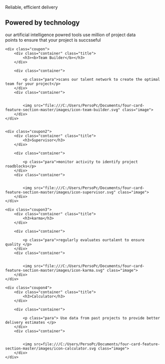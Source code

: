 <html>

<head>
    <link rel="stylesheet" href="es.css"> </head>

<body>
    <div>
        <div class="head">
            <p>Reliable, efficient delivery</p>
            <h2><b>Powered by technology</b></h2>
        </div>
        <p id="prp">our artificial intelligence powred tools use million of project data </br>points to ensure that your project is succsseful </p>
    </div>



    <div class="coupon">
        <div class="container" class="title">
            <h3><b>Team Builder</b></h3>
        </div>

        <div class="container">

            <p class="para">scans our talent network to create the optimal team for your project</p>
        </div>
        <div class="container">


            <img src="file:///C:/Users/PersoPc/Documents/four-card-feature-section-master/images/icon-team-builder.svg" class="image">
        </div>
    </div>


    <div class="coupon2">
        <div class="container" class="title">
            <h3>Supervisor</h3>
        </div>

        <div class="container">

            <p class="para">monitor activity to identify project roadblocks</p>
        </div>
        <div class="container">


            <img src="file:///C:/Users/PersoPc/Documents/four-card-feature-section-master/images/icon-supervisor.svg" class="image">
        </div>
    </div>

    <div class="coupon3">
        <div class="container" class="title">
            <h3>karma</h3>
        </div>

        <div class="container">

            <p class="para">regularly evaluates ourtalent to ensure quality </p>
        </div>
        <div class="container">


            <img src="file:///C:/Users/PersoPc/Documents/four-card-feature-section-master/images/icon-karma.svg" class="image">
        </div>
    </div>

    <div class="coupon4">
        <div class="container" class="title">
            <h3>Calculator</h3>
        </div>

        <div class="container">

            <p class="para"> Use data from past projects to provide better delivery estimates </p>
        </div>
        <div class="container">


            <img src=file:///C:/Users/PersoPc/Documents/four-card-feature-section-master/images/icon-calculator.svg class="image">
        </div>
    </div>

</body>

</html>
